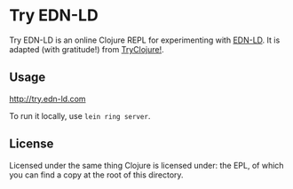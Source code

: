 # Try EDN-LD

Try EDN-LD is an online Clojure REPL for experimenting with [EDN-LD](https://github.com/ontodev/edn-ld). It is adapted (with gratitude!) from [TryClojure!](http://tryclj.com).

## Usage

http://try.edn-ld.com

To run it locally, use `lein ring server`.

## License

Licensed under the same thing Clojure is licensed under: the EPL, of which you can find a copy at the root of this directory.
